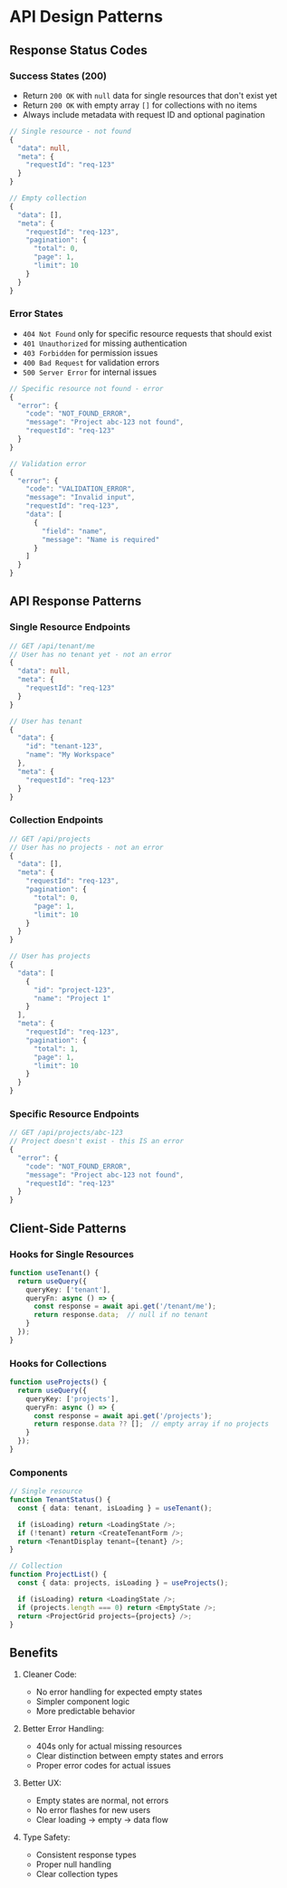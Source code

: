# API Design Patterns

## Response Status Codes

### Success States (200)
- Return `200 OK` with `null` data for single resources that don't exist yet
- Return `200 OK` with empty array `[]` for collections with no items
- Always include metadata with request ID and optional pagination

```typescript
// Single resource - not found
{
  "data": null,
  "meta": {
    "requestId": "req-123"
  }
}

// Empty collection
{
  "data": [],
  "meta": {
    "requestId": "req-123",
    "pagination": {
      "total": 0,
      "page": 1,
      "limit": 10
    }
  }
}
```

### Error States
- `404 Not Found` only for specific resource requests that should exist
- `401 Unauthorized` for missing authentication
- `403 Forbidden` for permission issues
- `400 Bad Request` for validation errors
- `500 Server Error` for internal issues

```typescript
// Specific resource not found - error
{
  "error": {
    "code": "NOT_FOUND_ERROR",
    "message": "Project abc-123 not found",
    "requestId": "req-123"
  }
}

// Validation error
{
  "error": {
    "code": "VALIDATION_ERROR",
    "message": "Invalid input",
    "requestId": "req-123",
    "data": [
      {
        "field": "name",
        "message": "Name is required"
      }
    ]
  }
}
```

## API Response Patterns

### Single Resource Endpoints
```typescript
// GET /api/tenant/me
// User has no tenant yet - not an error
{
  "data": null,
  "meta": {
    "requestId": "req-123"
  }
}

// User has tenant
{
  "data": {
    "id": "tenant-123",
    "name": "My Workspace"
  },
  "meta": {
    "requestId": "req-123"
  }
}
```

### Collection Endpoints
```typescript
// GET /api/projects
// User has no projects - not an error
{
  "data": [],
  "meta": {
    "requestId": "req-123",
    "pagination": {
      "total": 0,
      "page": 1,
      "limit": 10
    }
  }
}

// User has projects
{
  "data": [
    {
      "id": "project-123",
      "name": "Project 1"
    }
  ],
  "meta": {
    "requestId": "req-123",
    "pagination": {
      "total": 1,
      "page": 1,
      "limit": 10
    }
  }
}
```

### Specific Resource Endpoints
```typescript
// GET /api/projects/abc-123
// Project doesn't exist - this IS an error
{
  "error": {
    "code": "NOT_FOUND_ERROR",
    "message": "Project abc-123 not found",
    "requestId": "req-123"
  }
}
```

## Client-Side Patterns

### Hooks for Single Resources
```typescript
function useTenant() {
  return useQuery({
    queryKey: ['tenant'],
    queryFn: async () => {
      const response = await api.get('/tenant/me');
      return response.data;  // null if no tenant
    }
  });
}
```

### Hooks for Collections
```typescript
function useProjects() {
  return useQuery({
    queryKey: ['projects'],
    queryFn: async () => {
      const response = await api.get('/projects');
      return response.data ?? [];  // empty array if no projects
    }
  });
}
```

### Components
```typescript
// Single resource
function TenantStatus() {
  const { data: tenant, isLoading } = useTenant();

  if (isLoading) return <LoadingState />;
  if (!tenant) return <CreateTenantForm />;
  return <TenantDisplay tenant={tenant} />;
}

// Collection
function ProjectList() {
  const { data: projects, isLoading } = useProjects();

  if (isLoading) return <LoadingState />;
  if (projects.length === 0) return <EmptyState />;
  return <ProjectGrid projects={projects} />;
}
```

## Benefits

1. Cleaner Code:
   - No error handling for expected empty states
   - Simpler component logic
   - More predictable behavior

2. Better Error Handling:
   - 404s only for actual missing resources
   - Clear distinction between empty states and errors
   - Proper error codes for actual issues

3. Better UX:
   - Empty states are normal, not errors
   - No error flashes for new users
   - Clear loading → empty → data flow

4. Type Safety:
   - Consistent response types
   - Proper null handling
   - Clear collection types